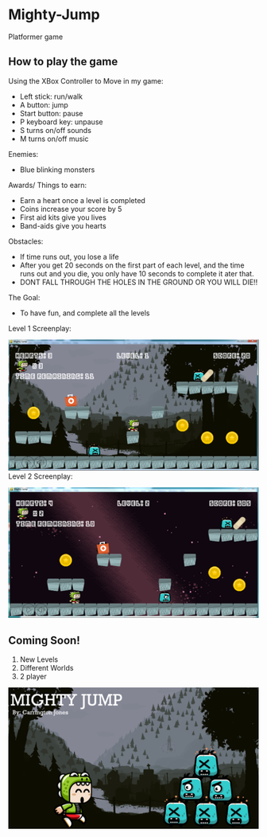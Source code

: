 # Mighty-Jump
Platformer game 


## How to play the game

Using the XBox Controller to Move in my game:
- Left stick: run/walk
- A button: jump
- Start button: pause
- P keyboard key: unpause
- S turns on/off sounds
- M turns on/off music


Enemies:
- Blue blinking monsters


Awards/ Things to earn:
- Earn a heart once a level is completed
- Coins increase your score by 5
- First aid kits give you lives
- Band-aids give you hearts 


Obstacles:
- If time runs out, you lose a life 
- After you get 20 seconds on the first part of each level, and the time runs out and you die, you only have 10 seconds to complete it ater that. 
- DONT FALL THROUGH THE HOLES IN THE GROUND OR YOU WILL DIE!!

The Goal:
- To have fun, and complete all the levels

Level 1 Screenplay:

![Mighty Jump Game Play Level 1](capture1.PNG)
Level 2 Screenplay:

![Mighty Jump Game Play Level 2](capture2.PNG)

## Coming Soon!

1. New Levels
2. Different Worlds
3. 2 player



![Mighty Jump Cover Art](platformercoverart.PNG)






